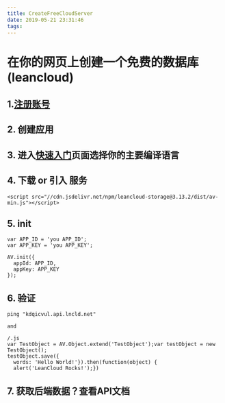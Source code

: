 ```yaml
---
title: CreateFreeCloudServer
date: 2019-05-21 23:31:46
tags:
---
```

# 在你的网页上创建一个免费的数据库(leancloud)
## 1.[注册账号](https://leancloud.cn/dashboard/login.html#/signup)
## 2. 创建应用

## 3. 进入[快速入门](https://leancloud.cn/docs/start.html)页面选择你的主要编译语言

## 4. 下载 or 引入 服务

    <script src="//cdn.jsdelivr.net/npm/leancloud-storage@3.13.2/dist/av-min.js"></script>
    
## 5. init

    
    var APP_ID = 'you APP_ID';
    var APP_KEY = 'you APP_KEY';

    AV.init({
      appId: APP_ID,
      appKey: APP_KEY
    });
    
## 6. 验证
    
    ping "kdqicvul.api.lncld.net"
    
    and
    
    /.js
    var TestObject = AV.Object.extend('TestObject');var testObject = new TestObject();
    testObject.save({
      words: 'Hello World!'}).then(function(object) {
      alert('LeanCloud Rocks!');})
      
      
## 7. 获取后端数据？查看API文档
